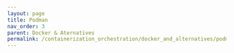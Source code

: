 ```yaml
---
layout: page
title: Podman
nav_order: 3
parent: Docker & Aternatives 
permalink: /containerization_orchestration/docker_and_alternatives/podman
---
```

